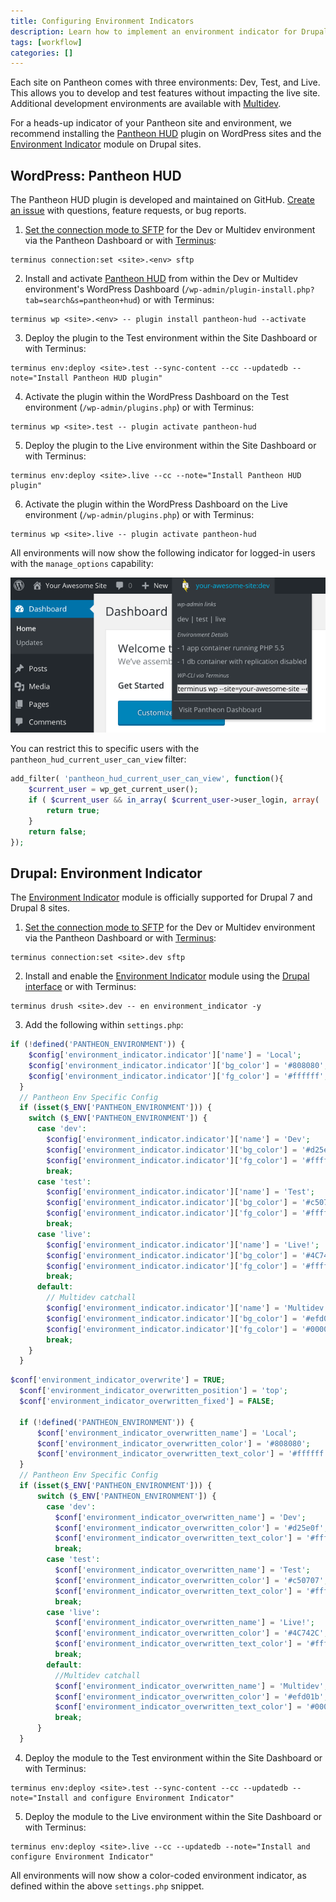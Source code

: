 ```yaml
---
title: Configuring Environment Indicators
description: Learn how to implement an environment indicator for Drupal and WordPress sites running on Pantheon.
tags: [workflow]
categories: []
---
```

Each site on Pantheon comes with three environments: Dev, Test, and Live. This allows you to develop and test features without impacting the live site. Additional development environments are available with [Multidev](/multidev/).

For a heads-up indicator of your Pantheon site and environment, we recommend installing the [Pantheon HUD](https://wordpress.org/plugins/pantheon-hud) plugin on WordPress sites and the [Environment Indicator](https://www.drupal.org/project/environment_indicator) module on Drupal sites.

## WordPress: Pantheon HUD
The Pantheon HUD plugin is developed and maintained on GitHub. [Create an issue](https://github.com/pantheon-systems/pantheon-hud/issues) with questions, feature requests, or bug reports.

1. [Set the connection mode to SFTP](/sftp) for the Dev or Multidev environment via the Pantheon Dashboard or with [Terminus](/terminus):

 ```
 terminus connection:set <site>.<env> sftp
 ```

2. Install and activate [Pantheon HUD](https://wordpress.org/plugins/pantheon-hud/) from within the Dev or Multidev environment's WordPress Dashboard (`/wp-admin/plugin-install.php?tab=search&s=pantheon+hud`) or with Terminus:

 ```
 terminus wp <site>.<env> -- plugin install pantheon-hud --activate
 ```

3. Deploy the plugin to the Test environment within the Site Dashboard or with Terminus:

 ```
 terminus env:deploy <site>.test --sync-content --cc --updatedb --note="Install Pantheon HUD plugin"
 ```

4. Activate the plugin within the WordPress Dashboard on the Test environment (`/wp-admin/plugins.php`) or with Terminus:

 ```
 terminus wp <site>.test -- plugin activate pantheon-hud
 ```

5. Deploy the plugin to the Live environment within the Site Dashboard or with Terminus:

 ```
 terminus env:deploy <site>.live --cc --note="Install Pantheon HUD plugin"
 ```

6. Activate the plugin within the WordPress Dashboard on the Live environment (`/wp-admin/plugins.php`) or with Terminus:

 ```
 terminus wp <site>.live -- plugin activate pantheon-hud
 ```

All environments will now show the following indicator for logged-in users with the `manage_options` capability:

![Pantheon HUD](../images/pantheon-hud.png)

You can restrict this to specific users with the `pantheon_hud_current_user_can_view` filter:

```php
add_filter( 'pantheon_hud_current_user_can_view', function(){
    $current_user = wp_get_current_user();
    if ( $current_user && in_array( $current_user->user_login, array( 'myuserlogin' ) ) ) {
        return true;
    }
    return false;
});
```

## Drupal: Environment Indicator
The [Environment Indicator](https://www.drupal.org/project/environment_indicator) module is officially supported for Drupal 7 and Drupal 8 sites.


1. [Set the connection mode to SFTP](/sftp) for the Dev or Multidev environment via the Pantheon Dashboard or with [Terminus](/terminus):

 ```
 terminus connection:set <site>.dev sftp
 ```

2. Install and enable the [Environment Indicator](https://www.drupal.org/project/environment_indicator) module using the [Drupal interface](https://drupal.org/documentation/install/modules-themes) or with Terminus:

 ```
 terminus drush <site>.dev -- en environment_indicator -y
 ```

3. Add the following within `settings.php`:

  <TabList>

  <Tab title="Drupal 8" id="d8tab" active={true}>

  ```php
  if (!defined('PANTHEON_ENVIRONMENT')) {
      $config['environment_indicator.indicator']['name'] = 'Local';
      $config['environment_indicator.indicator']['bg_color'] = '#808080';
      $config['environment_indicator.indicator']['fg_color'] = '#ffffff';
    }
    // Pantheon Env Specific Config
    if (isset($_ENV['PANTHEON_ENVIRONMENT'])) {
      switch ($_ENV['PANTHEON_ENVIRONMENT']) {
        case 'dev':
          $config['environment_indicator.indicator']['name'] = 'Dev';
          $config['environment_indicator.indicator']['bg_color'] = '#d25e0f';
          $config['environment_indicator.indicator']['fg_color'] = '#ffffff';
          break;
        case 'test':
          $config['environment_indicator.indicator']['name'] = 'Test';
          $config['environment_indicator.indicator']['bg_color'] = '#c50707';
          $config['environment_indicator.indicator']['fg_color'] = '#ffffff';
          break;
        case 'live':
          $config['environment_indicator.indicator']['name'] = 'Live!';
          $config['environment_indicator.indicator']['bg_color'] = '#4C742C';
          $config['environment_indicator.indicator']['fg_color'] = '#ffffff';
          break;
        default:
          // Multidev catchall
          $config['environment_indicator.indicator']['name'] = 'Multidev';
          $config['environment_indicator.indicator']['bg_color'] = '#efd01b';
          $config['environment_indicator.indicator']['fg_color'] = '#000000';
          break;
      }
    }
  ```

  </Tab>

  <Tab title="Drupal 7" id="d7tab">

  ```php
  $conf['environment_indicator_overwrite'] = TRUE;
    $conf['environment_indicator_overwritten_position'] = 'top';
    $conf['environment_indicator_overwritten_fixed'] = FALSE;

    if (!defined('PANTHEON_ENVIRONMENT')) {
        $conf['environment_indicator_overwritten_name'] = 'Local';
        $conf['environment_indicator_overwritten_color'] = '#808080';
        $conf['environment_indicator_overwritten_text_color'] = '#ffffff';
    }
    // Pantheon Env Specific Config
    if (isset($_ENV['PANTHEON_ENVIRONMENT'])) {
        switch ($_ENV['PANTHEON_ENVIRONMENT']) {
          case 'dev':
            $conf['environment_indicator_overwritten_name'] = 'Dev';
            $conf['environment_indicator_overwritten_color'] = '#d25e0f';
            $conf['environment_indicator_overwritten_text_color'] = '#ffffff';
            break;
          case 'test':
            $conf['environment_indicator_overwritten_name'] = 'Test';
            $conf['environment_indicator_overwritten_color'] = '#c50707';
            $conf['environment_indicator_overwritten_text_color'] = '#ffffff';
            break;
          case 'live':
            $conf['environment_indicator_overwritten_name'] = 'Live!';
            $conf['environment_indicator_overwritten_color'] = '#4C742C';
            $conf['environment_indicator_overwritten_text_color'] = '#ffffff';
            break;
          default:
            //Multidev catchall
            $conf['environment_indicator_overwritten_name'] = 'Multidev';
            $conf['environment_indicator_overwritten_color'] = '#efd01b';
            $conf['environment_indicator_overwritten_text_color'] = '#000000';
            break;
        }
    }
  ```

  </Tab>

  </TabList>


4. Deploy the module to the Test environment within the Site Dashboard or with Terminus:

 ```
 terminus env:deploy <site>.test --sync-content --cc --updatedb --note="Install and configure Environment Indicator"
 ```

5. Deploy the module to the Live environment within the Site Dashboard or with Terminus:

 ```
 terminus env:deploy <site>.live --cc --updatedb --note="Install and configure Environment Indicator"
 ```

All environments will now show a color-coded environment indicator, as defined within the above `settings.php` snippet.
